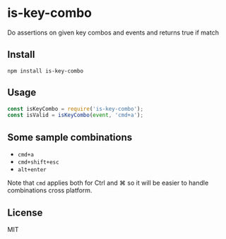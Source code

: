 # is-key-combo

Do assertions on given key combos and events and returns true if match

## Install

```
npm install is-key-combo
```

## Usage

```js
const isKeyCombo = require('is-key-combo');
const isValid = isKeyCombo(event, 'cmd+a');
```

## Some sample combinations

- `cmd+a`
- `cmd+shift+esc`
- `alt+enter`

Note that `cmd` applies both for <key>Ctrl</key> and <key>⌘</key> so it will be easier to handle combinations cross platform.

## License

MIT

